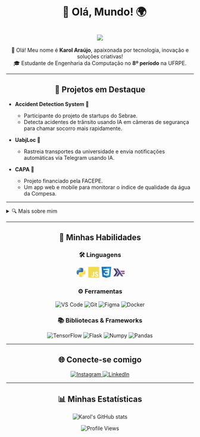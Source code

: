 <!-- Título com Animação -->
<div id="user-content-toc">
  <ul align="center">
    <summary><h1 style="display: inline-block">🚀 Olá, Mundo! 🌍</h1></summary>
  </ul>
</div>

<!-- Apresentação -->
<p align="center">
  <img src="https://i.giphy.com/media/v1.Y2lkPTc5MGI3NjExZXVrOTRwZzZqcG0zcnFkNmIxMHRvdG8zaTBxejdpZWlkcWtkOGg5NyZlcD12MV9pbnRlcm5hbF9naWZfYnlfaWQmY3Q9Zw/LMcB8XospGZO8UQq87/giphy.gif" width="400" />
</p>

<p align="center">
  👋 Olá! Meu nome é <strong>Karol Araújo</strong>, apaixonada por tecnologia, inovação e soluções criativas!<br>
  🎓 Estudante de Engenharia da Computação no <strong>8º período</strong> na UFRPE.<br>
</p>

---

<!-- Projetos -->
<h2 align="center">📌 Projetos em Destaque</h2>

- **Accident Detection System 🚦**
  - Participante do projeto de startups do Sebrae.
  - Detecta acidentes de trânsito usando IA em câmeras de segurança para chamar socorro mais rapidamente.

- **UabjLoc 🚌**
  - Rastreia transportes da universidade e envia notificações automáticas via Telegram usando IA.

- **CAPA 🌊**
  - Projeto financiado pela FACEPE.
  - Um app web e mobile para monitorar o índice de qualidade da água da Compesa.

---

<!-- Dropdown com mais informações -->
<details>
  <summary>🔍 Mais sobre mim</summary>

  - 🎂 Tenho 22 anos e moro no Brasil.
  - 📖 Gosto de ler livros, HQs e ouvir podcasts sobre crimes reais. 
  - ⚽ Apaixonada por futebol de salão e problemas desafiadores, acredito que hobbies são fundamentais para soluções criativas.
</details>

---

<!-- Habilidades -->
<h2 align="center">🚀 Minhas Habilidades</h2>

<div align="center">
  <h3>🛠️ Linguagens</h3>
  <img alt="Python" height="30" src="https://raw.githubusercontent.com/devicons/devicon/master/icons/python/python-original.svg">
  <img alt="JavaScript" height="30" src="https://raw.githubusercontent.com/devicons/devicon/master/icons/javascript/javascript-plain.svg">
  <img alt="CSS3" height="30" src="https://raw.githubusercontent.com/devicons/devicon/master/icons/css3/css3-original.svg">
  <img alt="Haskell" height="30" src="https://raw.githubusercontent.com/devicons/devicon/master/icons/haskell/haskell-original.svg">
</div>

<div align="center">
  <h3>⚙️ Ferramentas</h3>
  <img alt="VS Code" height="30" src="https://cdn.jsdelivr.net/gh/devicons/devicon/icons/vscode/vscode-original.svg">
  <img alt="Git" height="30" src="https://cdn.jsdelivr.net/gh/devicons/devicon/icons/git/git-original.svg">
  <img alt="Figma" height="30" src="https://cdn.jsdelivr.net/gh/devicons/devicon/icons/figma/figma-original.svg">
  <img alt="Docker" height="30" src="https://cdn.jsdelivr.net/gh/devicons/devicon/icons/docker/docker-original.svg">
</div>

<div align="center">
  <h3>📚 Bibliotecas & Frameworks</h3>
  <img alt="TensorFlow" height="30" src="https://cdn.jsdelivr.net/gh/devicons/devicon/icons/tensorflow/tensorflow-original.svg">
  <img alt="Flask" height="30" src="https://cdn.jsdelivr.net/gh/devicons/devicon/icons/flask/flask-original-wordmark.svg">
  <img alt="Numpy" height="30" src="https://cdn.jsdelivr.net/gh/devicons/devicon/icons/numpy/numpy-original.svg">
  <img alt="Pandas" height="30" src="https://cdn.jsdelivr.net/gh/devicons/devicon/icons/pandas/pandas-original.svg">
</div>

---

<!-- Links -->
<h2 align="center">🌐 Conecte-se comigo</h2>
<p align="center">
  <a href="https://www.instagram.com/eukarol.dev/">
    <img src="https://img.shields.io/badge/Instagram-E4405F?style=for-the-badge&logo=instagram&logoColor=white" alt="Instagram">
  </a>
  <a href="https://www.linkedin.com/in/karolyna-araújo-31a327260/">
    <img src="https://img.shields.io/badge/LinkedIn-0077B5?style=for-the-badge&logo=linkedin&logoColor=white" alt="LinkedIn">
  </a>
</p>

---

<!-- GitHub Stats -->
<h2 align="center">📊 Minhas Estatísticas</h2>
<p align="center">
  <img src="https://github-readme-stats.vercel.app/api?username=eukarol&show_icons=true&theme=radical" alt="Karol's GitHub stats">
</p>


<!-- Profile Views -->
<div align="center">
  <img src="https://profile-counter.glitch.me/eukarol/count.svg?" alt="Profile Views">
</div>

